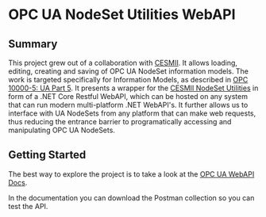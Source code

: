 # OPC UA NodeSet Utilities WebAPI

## Summary

This project grew out of a collaboration with [CESMII](https://www.cesmii.org/).
It allows loading, editing, creating and saving of OPC UA NodeSet information models.
The work is targeted specifically for Information Models, as described in [OPC 10000-5: UA Part 5](https://reference.opcfoundation.org/Core/Part5/v104/docs/).
It presents a wrapper for the [CESMII NodeSet Utilities](https://github.com/cesmii/CESMII-NodeSet-Utilities)
in form of a .NET Core Restful WebAPI, which can be hosted on any system that can run modern
multi-platform .NET WebAPI's. It further allows us to interface with UA NodeSets from any platform
that can make web requests, thus reducing the entrance barrier to programatically accessing and
manipulating OPC UA NodeSets.

## Getting Started

The best way to explore the project is to take a look at the [OPC UA WebAPI Docs](https://documenter.getpostman.com/view/38182923/2sAYk8tMyh#intro).

In the documentation you can download the Postman collection so you can test the API.
